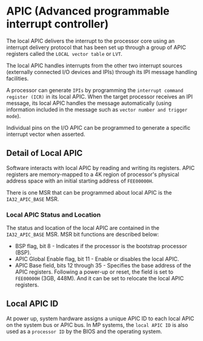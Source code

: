 # APIC (Advanced programmable interrupt controller)

The local APIC delivers the interrupt to the processor core using an interrupt delivery protocol that has been set up through a group of APIC registers called the `LOCAL vector table` or `LVT`.

The local APIC handles interrupts from the other two interrupt sources (externally connected I/O devices and IPIs) through its IPI message handling facilities.

A processor can generate `IPIs` by programming the `interrupt command register (ICR)` in its local APIC. When the target processor receives an IPI message, its local APIC handles the message automatically (using information included in the message such as `vector number and trigger mode`).

Individual pins on the I/O APIC can be programmed to generate a specific interrupt vector when asserted.

## Detail of Local APIC

Software interacts with local APIC by reading and writing its registers. APIC registers are memory-mapped to a 4K region of processor's physical address space with an initial starting address of `FEE00000H`.

There is one MSR that can be programmed about local APIC is the `IA32_APIC_BASE` MSR.

### Local APIC Status and Location

The status and location of the local APIC are contained in the `IA32_APIC_BASE` MSR. MSR bit functions are described below:

* BSP flag, bit 8 - Indicates if the processor is the bootstrap processor (BSP).
* APIC Global Enable flag, bit 11 - Enable or disables the local APIC.
* APIC Base field, bits 12 through 35 - Specifies the base address of the APIC registers. Following a power-up or reset, the field is set to `FEE00000H` (3GB, 448M). And it can be set to relocate the local APIC registers.

## Local APIC ID

At power up, system hardware assigns a unique APIC ID to each local APIC on the system bus or APIC bus. In MP systems, the `local APIC ID` is also used as a `processor ID` by the BIOS and the operating system.

